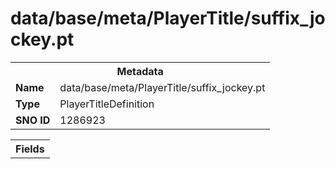 <h1>data/base/meta/PlayerTitle/suffix_jockey.pt</h1><table><tr><th colspan="100%">Metadata</th></tr><tr><td><b>Name</b></td><td>data/base/meta/PlayerTitle/suffix_jockey.pt</td></tr><tr><td><b>Type</b></td><td>PlayerTitleDefinition</td></tr><tr><td><b>SNO ID</b></td><td>1286923</td></tr></table>

<table><tr><th colspan="100%">Fields</th></tr></table>

